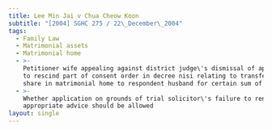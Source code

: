 ```yaml
---
title: Lee Min Jai v Chua Cheow Koon
subtitle: "[2004] SGHC 275 / 22\_December\_2004"
tags:
  - Family Law
  - Matrimonial assets
  - Matrimonial home
  - >-
    Petitioner wife appealing against district judge\'s dismissal of application
    to rescind part of consent order in decree nisi relating to transfer of her
    share in matrimonial home to respondent husband for certain sum of money
  - >-
    Whether application on grounds of trial solicitor\'s failure to render
    appropriate advice should be allowed
layout: single
---
```


